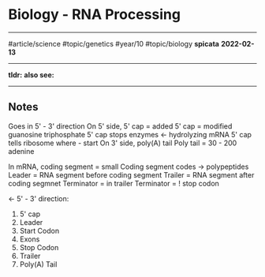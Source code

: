 # Biology - RNA Processing
---
#article/science #topic/genetics #year/10 #topic/biology 
**spicata**
**2022-02-13**

---
**tldr:** 
**also see:** 

---
## Notes
Goes in 5' - 3' direction
On 5' side, 5' cap = added
5' cap = modified guanosine triphosphate
5' cap stops enzymes <- hydrolyzing mRNA
5' cap tells ribosome where - start
On 3' side, poly(A) tail
Poly tail = 30 - 200 adenine

In mRNA, coding segment = small
Coding segment codes -> polypeptides
Leader = RNA segment before coding segment
Trailer = RNA segment after coding segmnet
Terminator = in trailer
Terminator = ! stop codon

<- 5' - 3' direction:
1. 5' cap
2. Leader
3. Start Codon
4. Exons
5. Stop Codon
6. Trailer
7. Poly(A) Tail
